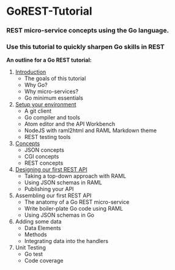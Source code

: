 # GoREST-Tutorial
### REST micro-service concepts using the Go language.
### Use this tutorial to quickly sharpen Go skills in REST

**An outline for a Go REST tutorial:**

1. [Introduction](./section1)
   * The goals of this tutorial
   * Why Go?
   * Why micro-services?
   * Go minimum essentials
1. [Setup your environment](./section2)
   * A git client
   * Go compiler and tools
   * Atom editor and the API Workbench
   * NodeJS with raml2html and RAML Markdown theme
   * REST testing tools
1. [Concepts](./section3)
   * JSON concepts
   * CGI concepts
   * REST concepts
1. [Designing our first REST API](./section4)
   * Taking a top-down approach with RAML
   * Using JSON schemas in RAML
   * Publishing your API
1. Assembling our first REST API
   * The anatomy of a Go REST micro-service
   * Write boiler-plate Go code using RAML
   * Using JSON schemas in Go
1. Adding some data
   * Data Elements
   * Methods
   * Integrating data into the handlers
1. Unit Testing
   * Go test
   * Code coverage

